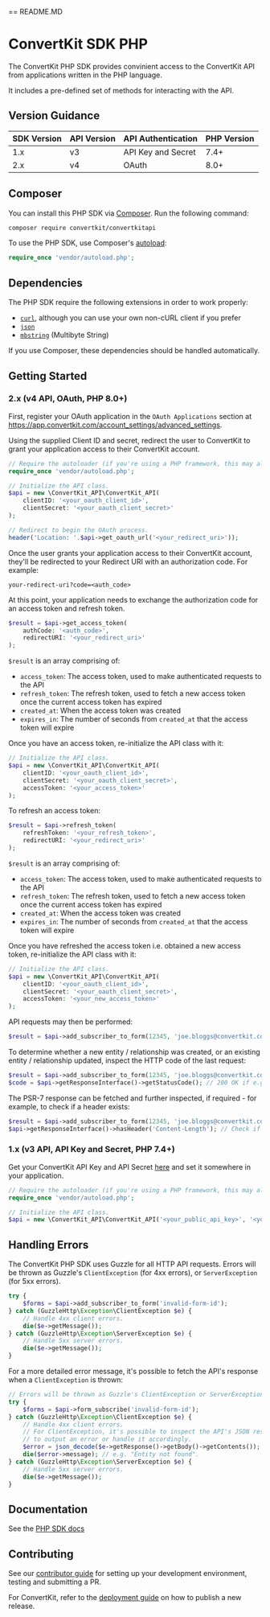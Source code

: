 == README.MD

# ConvertKit SDK PHP

The ConvertKit PHP SDK provides convinient access to the ConvertKit API from applications written in the PHP language.

It includes a pre-defined set of methods for interacting with the API.

## Version Guidance

| SDK Version | API Version | API Authentication | PHP Version  |
|-------------|-------------|--------------------|--------------|
| 1.x         | v3          | API Key and Secret | 7.4+         |
| 2.x         | v4          | OAuth              | 8.0+         |

## Composer

You can install this PHP SDK via [Composer](http://getcomposer.org/). Run the following command:

```bash
composer require convertkit/convertkitapi
```

To use the PHP SDK, use Composer's [autoload](https://getcomposer.org/doc/01-basic-usage.md#autoloading):

```php
require_once 'vendor/autoload.php';
```

## Dependencies

The PHP SDK require the following extensions in order to work properly:

-   [`curl`](https://secure.php.net/manual/en/book.curl.php), although you can use your own non-cURL client if you prefer
-   [`json`](https://secure.php.net/manual/en/book.json.php)
-   [`mbstring`](https://secure.php.net/manual/en/book.mbstring.php) (Multibyte String)

If you use Composer, these dependencies should be handled automatically.

## Getting Started

### 2.x (v4 API, OAuth, PHP 8.0+)

First, register your OAuth application in the `OAuth Applications` section at https://app.convertkit.com/account_settings/advanced_settings.

Using the supplied Client ID and secret, redirect the user to ConvertKit to grant your application access to their ConvertKit account.

```php
// Require the autoloader (if you're using a PHP framework, this may already be done for you).
require_once 'vendor/autoload.php';

// Initialize the API class.
$api = new \ConvertKit_API\ConvertKit_API(
    clientID: '<your_oauth_client_id>',
    clientSecret: '<your_oauth_client_secret>'
);

// Redirect to begin the OAuth process.
header('Location: '.$api->get_oauth_url('<your_redirect_uri>'));
```

Once the user grants your application access to their ConvertKit account, they'll be redirected to your Redirect URI with an authorization code. For example:

`your-redirect-uri?code=<auth_code>`

At this point, your application needs to exchange the authorization code for an access token and refresh token.

```php
$result = $api->get_access_token(
    authCode: '<auth_code>',
    redirectURI: '<your_redirect_uri>'
);
```

`$result` is an array comprising of:
- `access_token`: The access token, used to make authenticated requests to the API
- `refresh_token`: The refresh token, used to fetch a new access token once the current access token has expired
- `created_at`: When the access token was created
- `expires_in`: The number of seconds from `created_at` that the access token will expire

Once you have an access token, re-initialize the API class with it:

```php
// Initialize the API class.
$api = new \ConvertKit_API\ConvertKit_API(
    clientID: '<your_oauth_client_id>',
    clientSecret: '<your_oauth_client_secret>',
    accessToken: '<your_access_token>'
);
```

To refresh an access token:

```php
$result = $api->refresh_token(
    refreshToken: '<your_refresh_token>',
    redirectURI: '<your_redirect_uri>'
);
```

`$result` is an array comprising of:
- `access_token`: The access token, used to make authenticated requests to the API
- `refresh_token`: The refresh token, used to fetch a new access token once the current access token has expired
- `created_at`: When the access token was created
- `expires_in`: The number of seconds from `created_at` that the access token will expire

Once you have refreshed the access token i.e. obtained a new access token, re-initialize the API class with it:

```php
// Initialize the API class.
$api = new \ConvertKit_API\ConvertKit_API(
    clientID: '<your_oauth_client_id>',
    clientSecret: '<your_oauth_client_secret>',
    accessToken: '<your_new_access_token>'
);
```

API requests may then be performed:

```php
$result = $api->add_subscriber_to_form(12345, 'joe.bloggs@convertkit.com');
```

To determine whether a new entity / relationship was created, or an existing entity / relationship updated, inspect the HTTP code of the last request:

```php
$result = $api->add_subscriber_to_form(12345, 'joe.bloggs@convertkit.com');
$code = $api->getResponseInterface()->getStatusCode(); // 200 OK if e.g. a subscriber already added to the specified form, 201 Created if the subscriber added to the specified form for the first time.
```

The PSR-7 response can be fetched and further inspected, if required - for example, to check if a header exists:

```php
$result = $api->add_subscriber_to_form(12345, 'joe.bloggs@convertkit.com');
$api->getResponseInterface()->hasHeader('Content-Length'); // Check if the last API request included a `Content-Length` header
```

### 1.x (v3 API, API Key and Secret, PHP 7.4+)

Get your ConvertKit API Key and API Secret [here](https://app.convertkit.com/account/edit) and set it somewhere in your application.

```php
// Require the autoloader (if you're using a PHP framework, this may already be done for you).
require_once 'vendor/autoload.php';

// Initialize the API class.
$api = new \ConvertKit_API\ConvertKit_API('<your_public_api_key>', '<your_secret_api_key>');
```

## Handling Errors

The ConvertKit PHP SDK uses Guzzle for all HTTP API requests.  Errors will be thrown as Guzzle's `ClientException` (for 4xx errors),
or `ServerException` (for 5xx errors).

```php
try {
    $forms = $api->add_subscriber_to_form('invalid-form-id');
} catch (GuzzleHttp\Exception\ClientException $e) {
    // Handle 4xx client errors.
    die($e->getMessage());
} catch (GuzzleHttp\Exception\ServerException $e) {
    // Handle 5xx server errors.
    die($e->getMessage());
}
```

For a more detailed error message, it's possible to fetch the API's response when a `ClientException` is thrown:

```php
// Errors will be thrown as Guzzle's ClientException or ServerException.
try {
    $forms = $api->form_subscribe('invalid-form-id');
} catch (GuzzleHttp\Exception\ClientException $e) {
    // Handle 4xx client errors.
    // For ClientException, it's possible to inspect the API's JSON response
    // to output an error or handle it accordingly.
    $error = json_decode($e->getResponse()->getBody()->getContents());
    die($error->message); // e.g. "Entity not found".
} catch (GuzzleHttp\Exception\ServerException $e) {
    // Handle 5xx server errors.
    die($e->getMessage());
}
```

## Documentation

See the [PHP SDK docs](./docs/classes/ConvertKit_API/ConvertKit_API.md)

## Contributing

See our [contributor guide](CONTRIBUTING.md) for setting up your development environment, testing and submitting a PR.

For ConvertKit, refer to the [deployment guide](DEPLOYMENT.md) on how to publish a new release.
